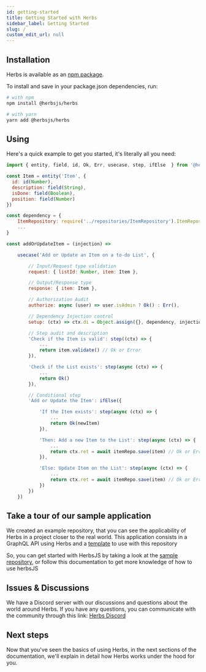 ```yaml
---
id: getting-started
title: Getting Started with Herbs
sidebar_label: Getting Started
slug: /
custom_edit_url: null
---
```


## Installation

Herbs is available as an [npm package](https://www.npmjs.com/package/@herbsjs/herbs).

To install and save in your package.json dependencies, run:

```bash
# with npm
npm install @herbsjs/herbs

# with yarn
yarn add @herbsjs/herbs
```

## Using

Here's a quick example to get you started, it's literally all you need:

```js
import { entity, field, id, Ok, Err, usecase, step, ifElse  } from '@herbsjs/herbs'

const Item = entity('Item', {
  id: id(Number),
  description: field(String),
  isDone: field(Boolean),
  position: field(Number)
})

const dependency = {
    ItemRepository: require('../repositories/ItemRepository').ItemRepository,
    ...
}

const addOrUpdateItem = (injection) =>

    usecase('Add or Update an Item on a to-do List', {

        // Input/Request type validation
        request: { listId: Number, item: Item },

        // Output/Response type
        response: { item: Item },

        // Authorization Audit
        authorize: async (user) => user.isAdmin ? Ok() : Err(),

        // Dependency Injection control
        setup: (ctx) => ctx.di = Object.assign({}, dependency, injection),

        // Step audit and description
        'Check if the Item is valid': step((ctx) => {
            ...
            return item.validate() // Ok or Error
        }),

        'Check if the List exists': step(async (ctx) => {
            ...
            return Ok()
        }),

        // Conditional step
        'Add or Update the Item': ifElse({

            'If the Item exists': step(async (ctx) => {
                ...
                return Ok(newItem)
            }),

            'Then: Add a new Item to the List': step(async (ctx) => {
                ...
                return ctx.ret = await itemRepo.save(item) // Ok or Error
            }),

            'Else: Update Item on the List': step(async (ctx) => {
                ...
                return ctx.ret = await itemRepo.save(item) // Ok or Error
            })
        })
    })
```

## Take a tour of our sample application

We created an example repository, that you can see the applicability of Herbs in a project closer to the real world. This application consists in a GraphQL API using Herbs and a [template](https://github.com/herbsjs/todolist-on-herbs/generate) to use with this repository

So, you can get started with HerbsJS by taking a look at the [sample repository](https://github.com/herbsjs/todolist-on-herbs), or follow this documentation to get more knowledge of how to use herbsJS

## Issues & Discussions

We have a Discord server with our discussions and questions about the world around Herbs. If you have any questions, you can communicate with the community through this link: [Herbs Discord](https://discord.gg/e3cQ66KDv5)

## Next steps

Now that you've seen the basics of using Herbs, in the next sections of the documentation, we'll explain in detail how Herbs works under the hood for you.